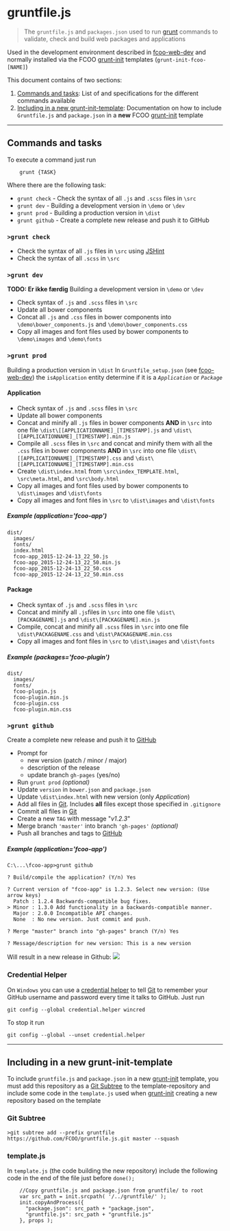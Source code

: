 [grunt-init]: http://gruntjs.com/project-scaffolding
[fcoo-web-dev]: https://github.com/FCOO/fcoo-web-dev
[grunt]: https://gruntjs.com
[git]: https://git-scm.com
[github]: https://github.com

# gruntfile.js

> The `gruntfile.js` and `packages.json` used to run [grunt][] commands to  validate, check and build web packages and applications 

Used in the development environment described in [fcoo-web-dev][] and normally installed via the FCOO [grunt-init][] templates (`grunt-init-fcoo-[NAME]`)

This document contains of two sections:

1. [Commands and tasks](#commands): List of and specifications for the different commands available 
2. [Including in a new grunt-init-template](#include): Documentation on how to include `Gruntfile.js` and `package.json` in a **new** FCOO [grunt-init][] template

---
<a name="commands"></a>
## Commands and tasks

To execute a command just run

    	grunt {TASK}
Where there are the following task:
- `grunt check` - Check the syntax of all `.js` and `.scss` files in `\src`
- `grunt dev` - Building a development version in `\demo` or `\dev` 
- `grunt prod` - Building a production version in `\dist`
- `grunt github` - Create a complete new release and push it to GitHub

### `>grunt check`
- Check the syntax of all `.js` files in `\src` using [JSHint](#jshint)
- Check the syntax of all `.scss` in `\src`


### `>grunt dev`
**TODO: Er ikke færdig** 
Building a development version in `\demo` or `\dev`
- Check syntax of `.js` and `.scss` files in `\src`
- Update all bower components
- Concat all `.js` and `.css` files in bower components into `\demo\bower_components.js` and `\demo\bower_components.css`
- Copy all images and font files used by bower components to `\demo\images` and `\demo\fonts`   


### `>grunt prod`
Building a production version in `\dist`
In `Gruntfile_setup.json` (see [fcoo-web-dev][]) the `isApplication` entity determine if it is a *`Application`* or *`Package`*
#### Application
- Check syntax of `.js` and `.scss` files in `\src`
- Update all bower components   
- Concat and minify all `.js` files in bower components **AND** in `\src` into one file `\dist\[[APPLICATIONNAME]_[TIMESTAMP].js` and `\dist\[[APPLICATIONNAME]_[TIMESTAMP].min.js`      
- Compile all `.scss` files in `\src` and concat and minify them with all the `.css` files in bower components **AND** in `\src` into one file `\dist\[[APPLICATIONNAME]_[TIMESTAMP].css` and `\dist\[[APPLICATIONNAME]_[TIMESTAMP].min.css`
- Create `\dist\index.html` from `\src\index_TEMPLATE.html`, `\src\meta.html`, and `\src\body.html` 
- Copy all images and font files used by bower components to `\dist\images` and `\dist\fonts`   
- Copy all images and font files in `\src` to `\dist\images` and `\dist\fonts`

##### Example (application='*fcoo-app*')
	dist/
	  images/
	  fonts/
	  index.html
	  fcoo-app_2015-12-24-13_22_50.js
	  fcoo-app_2015-12-24-13_22_50.min.js
	  fcoo-app_2015-12-24-13_22_50.css
	  fcoo-app_2015-12-24-13_22_50.min.css


 
#### Package
- Check syntax of `.js` and `.scss` files in `\src`
- Concat and minify all `.js`files in `\src` into one file `\dist\[PACKAGENAME].js` and `\dist\[PACKAGENAME].min.js`
- Compile, concat and minify all `.scss` files in `\src` into one file `\dist\PACKAGENAME.css` and `\dist\PACKAGENAME.min.css`
- Copy all images and font files in `\src` to `\dist\images` and `\dist\fonts`

##### Example (packages='*fcoo-plugin*')
	dist/
	  images/
	  fonts/
	  fcoo-plugin.js
	  fcoo-plugin.min.js
	  fcoo-plugin.css
	  fcoo-plugin.min.css

### `>grunt github`
Create a complete new release and push it to [GitHub][]
- Prompt for 
	- new version (patch / minor / major)
	- description of the release
	- update branch `gh-pages` (yes/no)
- Run `grunt prod` *(optional)*
- Update `version` in `bower.json` and `package.json`
- Update `\dist\index.html` with new version (only *Application*)
- Add all files in [Git][]. Includes **all** files except those specified in `.gitignore` 
- Commit all files in [Git][]
- Create a new `TAG` with message "*v1.2.3*"
- Merge branch `'master'` into branch `'gh-pages'` *(optional)*
- Push all branches and tags to [GitHub][]

##### Example (application='*fcoo-app*')
	C:\...\fcoo-app>grunt github

	? Build/compile the application? (Y/n) Yes

	? Current version of "fcoo-app" is 1.2.3. Select new version: (Use arrow keys)
	  Patch : 1.2.4 Backwards-compatible bug fixes.
	> Minor : 1.3.0 Add functionality in a backwards-compatible manner.
	  Major : 2.0.0 Incompatible API changes.
	  None  : No new version. Just commit and push.
	
	? Merge "master" branch into "gh-pages" branch (Y/n) Yes

	? Message/description for new version: This is a new version

Will result in a new release in Github:
![](http://i.imgur.com/Eh2TeGC.png) 


### Credential Helper
 On `Windows` you can use a [credential helper](http://windows.microsoft.com/en-us/windows7/manage-stored-passwords-certificates-and-other-credentials) to tell [Git][] to remember your GitHub username and password every time it talks to GitHub. Just run

    git config --global credential.helper wincred

To stop it run

	git config --global --unset credential.helper

---
<a name="include"></a>
## Including in a new grunt-init-template
To include `gruntfile.js` and `package.json` in a new [grunt-init][] template, you must add this repository as a [Git Subtree]() to the template-repository and include some code in the `template.js` used when [grunt-init][] creating a new repository based on the template

### Git Subtree
	>git subtree add --prefix gruntfile https://github.com/FCOO/gruntfile.js.git master --squash


### template.js
In `template.js` (the code building the new repository) include the following code in the end of the file just before `done();`

		//Copy gruntfile.js and package.json from gruntfile/ to root
		var src_path = init.srcpath( '/../gruntfile/' );
		init.copyAndProcess({
		  "package.json": src_path + "package.json", 
		  "gruntfile.js": src_path + "gruntfile.js" 
		}, props );



